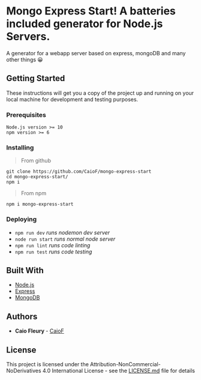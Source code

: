 # Mongo Express Start! A batteries included generator for Node.js Servers.

A generator for a webapp server based on express, mongoDB and many other things 😀

## Getting Started

These instructions will get you a copy of the project up and running on your local machine for development and testing purposes.

### Prerequisites

```
Node.js version >= 10
npm version >= 6
```

### Installing

> From github

```
git clone https://github.com/CaioF/mongo-express-start
cd mongo-express-start/
npm i
```

> From npm

```
npm i mongo-express-start
```

### Deploying

- `npm run dev` _runs nodemon dev server_
- `node run start` _runs normal node server_
- `npm run lint` _runs code linting_
- `npm run test` _runs code testing_

## Built With

- [Node.js](https://nodejs.org/en/)
- [Express]()
- [MongoDB]()

## Authors

- **Caio Fleury** - [CaioF](https://github.com/CaioF)

## License

This project is licensed under the Attribution-NonCommercial-NoDerivatives 4.0 International License - see the [LICENSE.md](LICENSE.md) file for details
